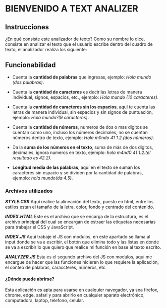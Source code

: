 # BIENVENIDO A TEXT ANALIZER

## Instrucciones

¿En qué consiste este analizador de texto? Como su nombre lo dice, consiste en analizar el texto que el usuario escribe dentro del cuadro de texto, el analizador realiza los siguiente:

## Funcionabilidad

+ Cuenta la **cantidad de palabras** que ingresas, ejemplo: _Hola mundo (dos palabras)_.

+ Cuenta la **cantidad de caracteres** es decir las letras de manera individual, signos, espacios, etc., ejemplo: _Hola mundo (10 caracteres)_.

+ Cuenta la **cantidad de caracteres sin los espacios**, aquí te cuenta las letras de manera individual, sin espacios y sin signos de puntuación, ejemplo: _Hola mundo?(9 caracteres)_.

+ Cuenta la **cantidad de números**, numeros de dos o mas digitos se cuentan como uno, incluso los números decimales, no se cuentan números dentro de texto, ejemplo: _Hola m0ndo 41 1.2.(dos números)_.

+ Da la **suma de los números en el texto**, suma de más de dos digitos, decimales, ignora numeros en texto, ejemplo: _hola m4nd0 41 1.2.(el resultado es 42.2)_.

+ **Longitud media de las palabras**, aquí en el texto se suman los caracteres sin espacio y se dividen por la cantidad de palabras, ejemplo: _hola mundo(da 4.5)_.

### Archivos utilizados

***STYLE.CSS***
Aquí realice la alineación del texto, puesto en html, entre los estilos estan el tamaño de la letra, color, fondo y centrado del contenido.

***INDEX.HTML***
Este es el archivo que se encarga de la estructura, es el archivo principal del cual se encargan de estraer las etiquetas necesarias para trabajar el CSS y  JavaScript.

***INDEX.JS***
Aqui trabaje el JS con modulos, en este apartado se llama al input donde se va a escribir, el botón que elimina todo y las listas en donde se va a escribir lo que quiero que realice mi función en base al texto escrito.

***ANALYZER.JS***
Esta es el segundo archivo del JS con modulos, aquí me encargue de hacer que las funciones hicieran lo que requiere la aplicación, el conteo de palabras, caraccteres, números, etc.

#### ¿Dónde puede abrirse?
Esta aplicación es apta para usarse en cualquier navegador, ya sea firefox, chrome, edge, safari y para abrirlo en cualquier aparato electrónico, computadora, laptop, telefono, celular.
